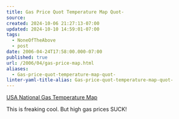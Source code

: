 ```yaml
---
title: Gas Price Quot Temperature Map Quot-
source: 
created: 2024-10-06 21:27:13-07:00
updated: 2024-10-10 14:59:01-07:00
tags:
  - NoneOfTheAbove
  - post
date: 2006-04-24T17:58:00.000-07:00
published: true
url: /2006/04/gas-price-map.html
aliases:
  - Gas-price-quot-temperature-map-quot-
linter-yaml-title-alias: Gas-price-quot-temperature-map-quot-
---
```



[USA National Gas Temperature Map](https://www.gasbuddy.com/gb_gastemperaturemap.aspx "USA National Gas Temperature Map")  
  
This is freaking cool. But high gas prices SUCK!